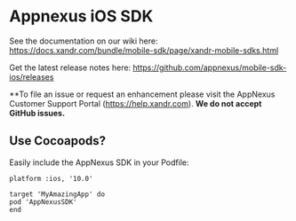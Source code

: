 Appnexus iOS SDK
=====================

See the documentation on our wiki here: https://docs.xandr.com/bundle/mobile-sdk/page/xandr-mobile-sdks.html

Get the latest release notes here: https://github.com/appnexus/mobile-sdk-ios/releases

**To file an issue or request an enhancement please visit the AppNexus Customer Support Portal (https://help.xandr.com). **We do not accept GitHub issues.**

## Use Cocoapods?

Easily include the AppNexus SDK in your Podfile:

```
platform :ios, '10.0'

target 'MyAmazingApp' do
pod 'AppNexusSDK'
end
```
